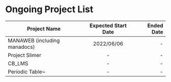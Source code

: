 # Ongoing Project List 

| Project Name  | Expected Start Date | Ended Date |
|----------     |:-------------:      |------:      |
| MANAWEB (including manadocs)  | 2022/06/06  | -   |
| Project Slimer                | -               | -   |
| CB_LMS                        | -               | -   |
| Periodic Table~               | -               | -   |

